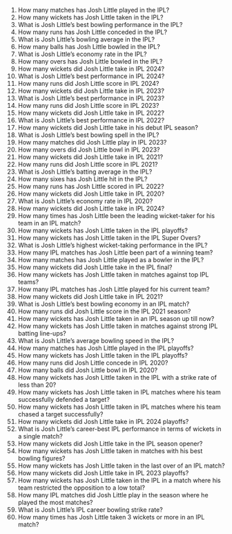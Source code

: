 1. How many matches has Josh Little played in the IPL?
2. How many wickets has Josh Little taken in the IPL?
3. What is Josh Little’s best bowling performance in the IPL?
4. How many runs has Josh Little conceded in the IPL?
5. What is Josh Little’s bowling average in the IPL?
6. How many balls has Josh Little bowled in the IPL?
7. What is Josh Little’s economy rate in the IPL?
8. How many overs has Josh Little bowled in the IPL?
9. How many wickets did Josh Little take in IPL 2024?
10. What is Josh Little’s best performance in IPL 2024?
11. How many runs did Josh Little score in IPL 2024?
12. How many wickets did Josh Little take in IPL 2023?
13. What is Josh Little’s best performance in IPL 2023?
14. How many runs did Josh Little score in IPL 2023?
15. How many wickets did Josh Little take in IPL 2022?
16. What is Josh Little’s best performance in IPL 2022?
17. How many wickets did Josh Little take in his debut IPL season?
18. What is Josh Little’s best bowling spell in the IPL?
19. How many matches did Josh Little play in IPL 2023?
20. How many overs did Josh Little bowl in IPL 2023?
21. How many wickets did Josh Little take in IPL 2021?
22. How many runs did Josh Little score in IPL 2021?
23. What is Josh Little’s batting average in the IPL?
24. How many sixes has Josh Little hit in the IPL?
25. How many runs has Josh Little scored in IPL 2022?
26. How many wickets did Josh Little take in IPL 2020?
27. What is Josh Little’s economy rate in IPL 2020?
28. How many wickets did Josh Little take in IPL 2024?
29. How many times has Josh Little been the leading wicket-taker for his team in an IPL match?
30. How many wickets has Josh Little taken in the IPL playoffs?
31. How many wickets has Josh Little taken in the IPL Super Overs?
32. What is Josh Little’s highest wicket-taking performance in the IPL?
33. How many IPL matches has Josh Little been part of a winning team?
34. How many matches has Josh Little played as a bowler in the IPL?
35. How many wickets did Josh Little take in the IPL final?
36. How many wickets has Josh Little taken in matches against top IPL teams?
37. How many IPL matches has Josh Little played for his current team?
38. How many wickets did Josh Little take in IPL 2021?
39. What is Josh Little’s best bowling economy in an IPL match?
40. How many runs did Josh Little score in the IPL 2021 season?
41. How many wickets has Josh Little taken in an IPL season up till now?
42. How many wickets has Josh Little taken in matches against strong IPL batting line-ups?
43. What is Josh Little’s average bowling speed in the IPL?
44. How many matches has Josh Little played in the IPL playoffs?
45. How many wickets has Josh Little taken in the IPL playoffs?
46. How many runs did Josh Little concede in IPL 2020?
47. How many balls did Josh Little bowl in IPL 2020?
48. How many wickets has Josh Little taken in the IPL with a strike rate of less than 20?
49. How many wickets has Josh Little taken in IPL matches where his team successfully defended a target?
50. How many wickets has Josh Little taken in IPL matches where his team chased a target successfully?
51. How many wickets did Josh Little take in IPL 2024 playoffs?
52. What is Josh Little’s career-best IPL performance in terms of wickets in a single match?
53. How many wickets did Josh Little take in the IPL season opener?
54. How many wickets has Josh Little taken in matches with his best bowling figures?
55. How many wickets has Josh Little taken in the last over of an IPL match?
56. How many wickets did Josh Little take in IPL 2023 playoffs?
57. How many wickets has Josh Little taken in the IPL in a match where his team restricted the opposition to a low total?
58. How many IPL matches did Josh Little play in the season where he played the most matches?
59. What is Josh Little’s IPL career bowling strike rate?
60. How many times has Josh Little taken 3 wickets or more in an IPL match?
